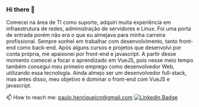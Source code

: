 ### Hi there 👋

Comecei na área de TI como suporte, adquiri muita experiência em infraestrutura de redes, administração de servidores e Linux. Foi uma porta de entrada porém não era o que eu almejava para minha carreira profissional. Sempre sonhei em trabalhar com desenvolvimento, tanto front-end como back-end. Após alguns cursos e projetos que desenvolvi por conta própria, me apaixonei por front-end e javascript. A partir desse momento comecei a focar o aprendizado em VueJS, pois nesse meio tempo também consegui meu primeiro emprego como desenvolvedor Web, utilizando essa tecnologia. Ainda almejo ser um desenvolvedor full-stack, mas antes disso, meu objetivo é dominar o front-end com VueJS e javascript.

📫 How to reach me: paulo.henriquejcn@gmail.com
[![Linkedin Badge](https://img.shields.io/badge/-LinkedIn-blue?style=flat-square&logo=Linkedin&logoColor=white&link=https://www.linkedin.com/in/paulohenriquedeassumpcao/)](https://www.linkedin.com/in/paulohenriquedeassumpcao/)

<!--
**pauloassump/pauloassump** is a ✨ _special_ ✨ repository because its `README.md` (this file) appears on your GitHub profile.

Here are some ideas to get you started:

- 🔭 I'm currently working at Ponto Sistemas, as a frontend developer.
- 🌱 IT student in love with Frontend.
- 📫 How to reach me: [![Linkedin Badge](https://img.shields.io/badge/-LinkedIn-blue?style=flat-square&logo=Linkedin&logoColor=white&link=https://www.linkedin.com/in/paulohenriquedeassumpcao/)](https://www.linkedin.com/in/paulohenriquedeassumpcao/)
-->
